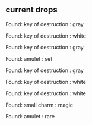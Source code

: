 ## current drops

Found: key of destruction : gray
Found: key of destruction : white
Found: key of destruction : gray
Found: amulet : set
Found: key of destruction : gray
Found: key of destruction : white
Found: key of destruction : white
Found: small charm : magic
Found: amulet : rare
